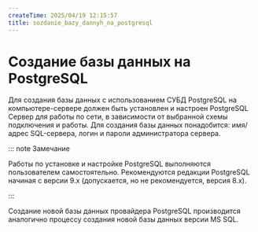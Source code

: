 ```yaml
---
createTime: 2025/04/19 12:15:57
title: sozdanie_bazy_dannyh_na_postgresql
---
```

# Создание базы данных на PostgreSQL

Для создания базы данных с использованием СУБД PostgreSQL на компьютере-сервере должен быть установлен и настроен PostgreSQL Сервер для работы по сети, в зависимости от выбранной схемы подключения и работы. Для создания базы данных понадобится: имя/адрес SQL-сервера, логин и пароли администратора сервера.

::: note Замечание

Работы по установке и настройке PostgreSQL выполняются пользователем самостоятельно. Рекомендуются редакции PostgreSQL начиная с версии 9.х (допускается, но не рекомендуется, версия 8.х).

:::

Создание новой базы данных провайдера PostgreSQL производится аналогично процессу создания новой базы данных версии MS SQL.